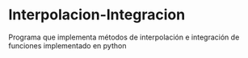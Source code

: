 # Interpolacion-Integracion
Programa que implementa métodos de  interpolación e integración de funciones implementado en python
